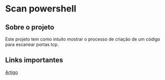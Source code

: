 # Scan powershell

## Sobre o projeto

Este projeto tem como intuito mostrar o processo de criação de um código para escanear portas tcp.

## Links importantes

[Artigo](https://medium.com/@sammatheus17/criando-um-scan-de-portas-tcp-usando-powershell-82abcd328ce8)

